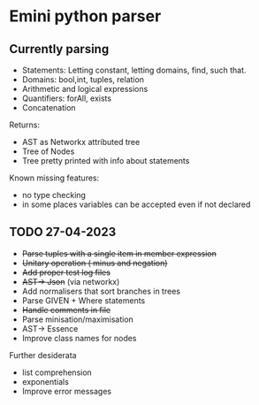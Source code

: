 
# Emini python parser

## Currently parsing

* Statements: Letting constant, letting domains, find, such that.
* Domains: bool,int, tuples, relation
* Arithmetic and logical expressions
* Quantifiers: forAll, exists
* Concatenation

Returns:

* AST as Networkx attributed tree
* Tree of Nodes
* Tree pretty printed with info about statements

Known missing features:

* no type checking
* in some places variables can be accepted even if not declared

## TODO 27-04-2023

* ~~Parse tuples with a single item in member expression~~
* ~~Unitary operation ( minus and negation)~~
* ~~Add proper test log files~~
* ~~AST-> Json~~ (via networkx)
* Add normalisers that sort branches in trees
* Parse GIVEN + Where statements
* ~~Handle comments in file~~
* Parse minisation/maximisation
* AST-> Essence
* Improve class names for nodes

Further desiderata

* list comprehension
* exponentials
* Improve error messages
